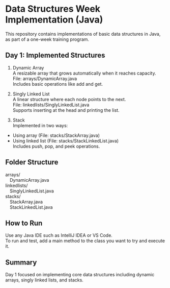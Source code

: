 # Data Structures Week Implementation (Java)

This repository contains implementations of basic data structures in Java, as part of a one-week training program.

## Day 1: Implemented Structures

1. Dynamic Array  
   A resizable array that grows automatically when it reaches capacity.  
   File: arrays/DynamicArray.java  
   Includes basic operations like add and get.

2. Singly Linked List  
   A linear structure where each node points to the next.  
   File: linkedlists/SinglyLinkedList.java  
   Supports inserting at the head and printing the list.

3. Stack  
   Implemented in two ways:
- Using array (File: stacks/StackArray.java)
- Using linked list (File: stacks/StackLinkedList.java)  
  Includes push, pop, and peek operations.

## Folder Structure

arrays/  
 DynamicArray.java  
linkedlists/  
 SinglyLinkedList.java  
stacks/  
 StackArray.java  
 StackLinkedList.java

## How to Run

Use any Java IDE such as IntelliJ IDEA or VS Code.  
To run and test, add a main method to the class you want to try and execute it.

## Summary

Day 1 focused on implementing core data structures including dynamic arrays, singly linked lists, and stacks.
